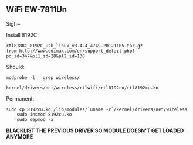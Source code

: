 
WiFi EW-7811Un
--

Sigh~

Install 8192C:

	rtl8188C_8192C_usb_linux_v3.4.4_4749.20121105.tar.gz
	from http://www.edimax.com/en/support_detail.php?pd_id=347&pl1_id=28&pl2_id=138
	
Should:
	
    modprobe -l | grep wireless/
    
    kernel/drivers/net/wireless/rtlwifi/rtl8192cu/rtl8192cu.ko
   
Permanent:
   
    sudo cp 8192cu.ko /lib/modules/`uname -r`/kernel/drivers/net/wireless
		sudo insmod 8192cu.ko
		sudo depmod -a
		
**BLACKLIST THE PREVIOUS DRIVER SO MODULE DOESN'T GET LOADED ANYMORE**
